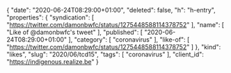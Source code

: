 {
  "date": "2020-06-24T08:29:00+01:00",
  "deleted": false,
  "h": "h-entry",
  "properties": {
    "syndication": [
      "https://twitter.com/damonbwfc/status/1275448588114378752"
    ],
    "name": [
      "Like of @damonbwfc's tweet"
    ],
    "published": [
      "2020-06-24T08:29:00+01:00"
    ],
    "category": [
      "coronavirus"
    ],
    "like-of": [
      "https://twitter.com/damonbwfc/status/1275448588114378752"
    ]
  },
  "kind": "likes",
  "slug": "2020/06/tcd15",
  "tags": [
    "coronavirus"
  ],
  "client_id": "https://indigenous.realize.be"
}
